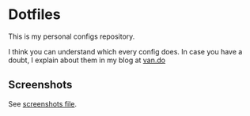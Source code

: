 # Dotfiles

This is my personal configs repository.

I think you can understand which every config does. In case you have a
doubt, I explain about them in my blog at [van.do](http://van.do)

## Screenshots

See [screenshots file](SCREENSHOTS.md).
